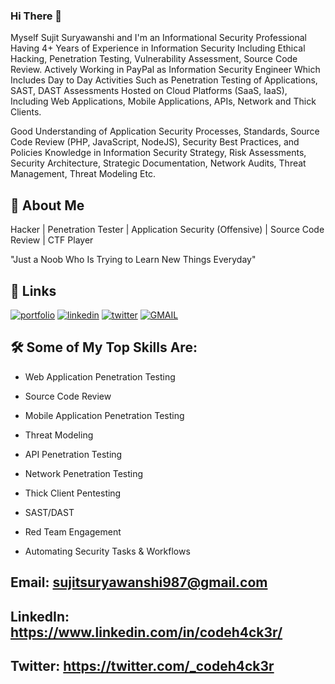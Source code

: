### Hi There 👋

<!--
**codeh4ck3r/codeh4ck3r** is a ✨ _special_ ✨ repository because its `README.md` (this file) appears on your GitHub profile.

Here are some ideas to get you started:

- 🔭 I’m currently working on ...
- 🌱 I’m currently learning ...
- 👯 I’m looking to collaborate on ...
- 🤔 I’m looking for help with ...
- 💬 Ask me about ...
- 📫 How to reach me: ...
- 😄 Pronouns: ...
- ⚡ Fun fact: ...
-->



Myself Sujit Suryawanshi and I'm an Informational Security Professional Having 4+ Years of Experience in Information Security Including Ethical Hacking, Penetration Testing, Vulnerability Assessment, Source Code Review. Actively Working in PayPal as Information Security Engineer Which Includes Day to Day Activities Such as Penetration Testing of Applications, SAST, DAST Assessments Hosted on Cloud Platforms (SaaS, IaaS), Including Web Applications, Mobile Applications, APIs, Network and Thick Clients.

Good Understanding of Application Security Processes, Standards, Source Code Review (PHP, JavaScript, NodeJS), Security Best Practices, and Policies Knowledge in Information Security Strategy, Risk Assessments, Security Architecture, Strategic Documentation, Network Audits, Threat Management, Threat Modeling Etc.



## 🚀 About Me

Hacker | Penetration Tester | Application Security (Offensive) | Source Code Review | CTF Player

"Just a Noob Who Is Trying to Learn New Things Everyday"



## 🔗 Links

[![portfolio](https://img.shields.io/badge/my_portfolio-000?style=for-the-badge&logo=ko-fi&logoColor=white)](https://codeh4ck3r.github.io/) [![linkedin](https://img.shields.io/badge/linkedin-0A66C2?style=for-the-badge&logo=linkedin&logoColor=white)](https://www.linkedin.com/in/codeh4ck3r/) [![twitter](https://img.shields.io/badge/twitter-1DA1F2?style=for-the-badge&logo=twitter&logoColor=white)](https://twitter.com/_codeh4ck3r) [![GMAIL](https://img.shields.io/badge/Gmail-D14836?style=for-the-badge&logo=gmail&logoColor=white)](mailto:sujitsuryawanshi987@gmail.com)



## 🛠 Some of My Top Skills Are:

- Web Application Penetration Testing

- Source Code Review

- Mobile Application Penetration Testing

- Threat Modeling

- API Penetration Testing

- Network Penetration Testing

- Thick Client Pentesting

- SAST/DAST

- Red Team Engagement 

- Automating Security Tasks & Workflows




## Email: sujitsuryawanshi987@gmail.com
## LinkedIn: https://www.linkedin.com/in/codeh4ck3r/
## Twitter: https://twitter.com/_codeh4ck3r
